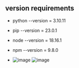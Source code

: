 ## version requirements

- python --version = 3.10.11
- pip --version = 23.0.1
- node --version = 18.16.1
- npm --version = 9.8.0

- ![image](https://github.com/satiwari26/polyGusser/assets/122580195/7504c964-ab11-469b-9b61-f660ce50404f)
![image](https://github.com/satiwari26/polyGusser/assets/122580195/a797fd9a-7be6-4d3e-abd4-758fd3d050d5)
